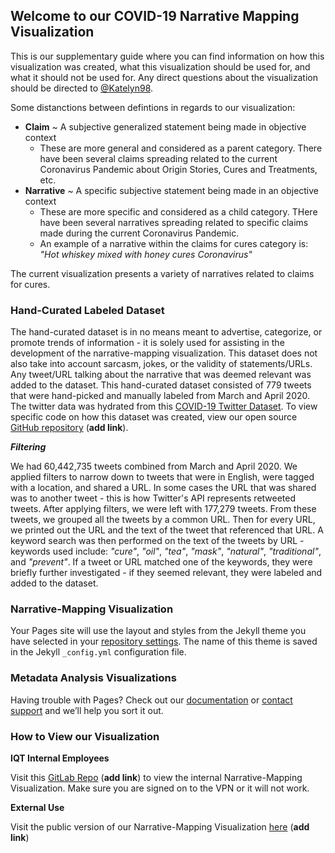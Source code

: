 ## Welcome to our COVID-19 Narrative Mapping Visualization

This is our supplementary guide where you can find information on how this visualization was created, what this visualization should be used for, and what it should not be used for. Any direct questions about the visualization should be directed to [@Katelyn98](https://github.com/katelyn98).

Some distanctions between defintions in regards to our visualization: 
- **Claim** ~ A subjective generalized statement being made in objective context
  - These are more general and considered as a parent category. There have been several claims spreading related to the current Coronavirus Pandemic about Origin Stories, Cures and Treatments, etc. 
- **Narrative** ~ A specific subjective statement being made in an objective context
  - These are more specific and considered as a child category. THere have been several narratives spreading related to specific claims made during the current Coronavirus Pandemic. 
  - An example of a narrative within the claims for cures category is: _"Hot whiskey mixed with honey cures Coronavirus"_

The current visualization presents a variety of narratives related to claims for cures. 

### Hand-Curated Labeled Dataset

The hand-curated dataset is in no means meant to advertise, categorize, or promote trends of information - it is solely used for assisting in the development of the narrative-mapping visualization. This dataset does not also take into account sarcasm, jokes, or the validity of statements/URLs. Any tweet/URL talking about the narrative that was deemed relevant was added to the dataset. This hand-curated dataset consisted of 779 tweets that were hand-picked and manually labeled from March and April 2020. The twitter data was hydrated from this [COVID-19 Twitter Dataset](https://github.com/echen102/COVID-19-TweetIDs). To view specific code on how this dataset was created, view our open source [GitHub repository]() (**add link**). 

***Filtering***

We had 60,442,735 tweets combined from March and April 2020. We applied filters to narrow down to tweets that were in English, were tagged with a location, and shared a URL. In some cases the URL that was shared was to another tweet - this is how Twitter's API represents retweeted tweets. After applying filters, we were left with 177,279 tweets. From these tweets, we grouped all the tweets by a common URL. Then for every URL, we printed out the URL and the text of the tweet that referenced that URL. A keyword search was then performed on the text of the tweets by URL - keywords used include: _"cure"_, _"oil"_, _"tea"_, _"mask"_, _"natural"_, _"traditional"_, and _"prevent"_. If a tweet or URL matched one of the keywords, they were briefly further investigated - if they seemed relevant, they were labeled and added to the dataset. 

### Narrative-Mapping Visualization

Your Pages site will use the layout and styles from the Jekyll theme you have selected in your [repository settings](https://github.com/katelyn98/COVID-19-Narrative-Mapping/settings). The name of this theme is saved in the Jekyll `_config.yml` configuration file.

### Metadata Analysis Visualizations

Having trouble with Pages? Check out our [documentation](https://docs.github.com/categories/github-pages-basics/) or [contact support](https://github.com/contact) and we’ll help you sort it out.

### How to View our Visualization

**IQT Internal Employees** 

Visit this [GitLab Repo]() (**add link**) to view the internal Narrative-Mapping Visualization. Make sure you are signed on to the VPN or it will not work. 

**External Use** 

Visit the public version of our Narrative-Mapping Visualization [here]() (**add link**)



